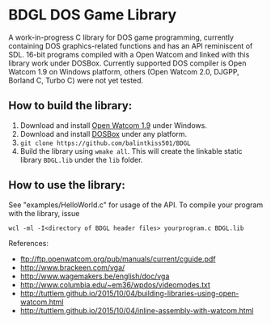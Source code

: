 # BDGL DOS Game Library
A work-in-progress C library for DOS game programming, currently containing DOS graphics-related functions and has an API reminiscent of SDL. 16-bit programs compiled with a Open Watcom and linked with this library work under DOSBox. Currently supported DOS compiler is Open Watcom 1.9 on Windows platform, others (Open Watcom 2.0, DJGPP, Borland C, Turbo C) were not yet tested.

## How to build the library:

1. Download and install [Open Watcom 1.9](ftp://ftp.openwatcom.org/pub/open-watcom-c-win32-1.9.exe) under Windows.
2. Download and install [DOSBox](https://www.dosbox.com/download.php?main=1) under any platform.
3. `git clone https://github.com/balintkiss501/BDGL`
4. Build the library using `wmake all`. This will create the linkable static library `BDGL.lib` under the `lib` folder.

## How to use the library:

See "examples/HelloWorld.c" for usage of the API. To compile your program with the library, issue

```
wcl -ml -I<directory of BDGL header files> yourprogram.c BDGL.lib
```


References:

* <ftp://ftp.openwatcom.org/pub/manuals/current/cguide.pdf>
* <http://www.brackeen.com/vga/>
* <http://www.wagemakers.be/english/doc/vga>
* <http://www.columbia.edu/~em36/wpdos/videomodes.txt>
* <http://tuttlem.github.io/2015/10/04/building-libraries-using-open-watcom.html>
* <http://tuttlem.github.io/2015/10/04/inline-assembly-with-watcom.html>
